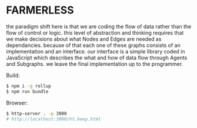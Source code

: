 FARMERLESS
========
the paradigm shift here is that we are coding the flow of data rather than the flow of control or logic. this level of abstraction and thinking requires that we make decisions about what Nodes and Edges are needed as dependancies. because of that each one of these graphs consists of an implementation and an interface. our interface is a simple library coded in JavaScript which describes the what and how of data flow through Agents and Subgraphs. we leave the final implementation up to the programmer.

Build:
```bash
$ npm i -g rollup
$ npm run bundle
```

Browser:
```bash
$ http-server . -p 3000
# http://localhost:3000/ht.beep.html
```